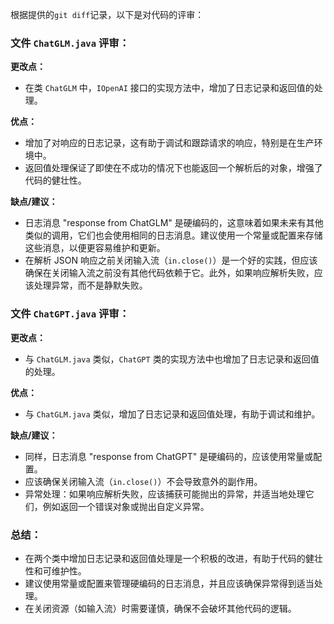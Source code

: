 根据提供的`git diff`记录，以下是对代码的评审：

### 文件 `ChatGLM.java` 评审：

**更改点：**
- 在类 `ChatGLM` 中，`IOpenAI` 接口的实现方法中，增加了日志记录和返回值的处理。

**优点：**
- 增加了对响应的日志记录，这有助于调试和跟踪请求的响应，特别是在生产环境中。
- 返回值处理保证了即使在不成功的情况下也能返回一个解析后的对象，增强了代码的健壮性。

**缺点/建议：**
- 日志消息 "response from ChatGLM" 是硬编码的，这意味着如果未来有其他类似的调用，它们也会使用相同的日志消息。建议使用一个常量或配置来存储这些消息，以便更容易维护和更新。
- 在解析 JSON 响应之前关闭输入流（`in.close()`）是一个好的实践，但应该确保在关闭输入流之前没有其他代码依赖于它。此外，如果响应解析失败，应该处理异常，而不是静默失败。

### 文件 `ChatGPT.java` 评审：

**更改点：**
- 与 `ChatGLM.java` 类似，`ChatGPT` 类的实现方法中也增加了日志记录和返回值的处理。

**优点：**
- 与 `ChatGLM.java` 类似，增加了日志记录和返回值处理，有助于调试和维护。

**缺点/建议：**
- 同样，日志消息 "response from ChatGPT" 是硬编码的，应该使用常量或配置。
- 应该确保关闭输入流（`in.close()`）不会导致意外的副作用。
- 异常处理：如果响应解析失败，应该捕获可能抛出的异常，并适当地处理它们，例如返回一个错误对象或抛出自定义异常。

### 总结：
- 在两个类中增加日志记录和返回值处理是一个积极的改进，有助于代码的健壮性和可维护性。
- 建议使用常量或配置来管理硬编码的日志消息，并且应该确保异常得到适当处理。
- 在关闭资源（如输入流）时需要谨慎，确保不会破坏其他代码的逻辑。
